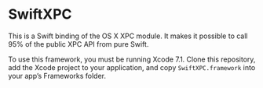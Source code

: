 # SwiftXPC

This is a Swift binding of the OS X XPC module. It makes it possible to call 95% of the public XPC API
from pure Swift.

To use this framework, you must be running Xcode 7.1. Clone this repository, add the Xcode project
to your application, and copy `SwiftXPC.framework` into your app’s Frameworks folder.

